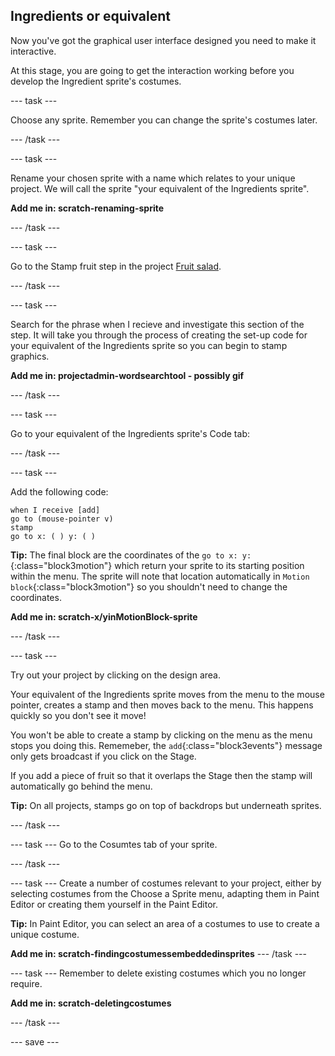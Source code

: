 ## Ingredients or equivalent
Now you've got the graphical user interface designed you need to make it interactive.

At this stage, you are going to get the interaction working before you develop the Ingredient sprite's costumes. 

--- task ---

Choose any sprite. Remember you can change the sprite's costumes later.

--- /task ---

--- task ---

Rename your chosen sprite with a name which relates to your unique project. We will call the sprite "your equivalent of the Ingredients sprite".

**Add me in: scratch-renaming-sprite**

--- /task ---

--- task ---

Go to the Stamp fruit step in the project [Fruit salad](https://learning-admin.raspberrypi.org/en/projects/fruit-salad/1). 

--- /task ---

--- task ---

Search for the phrase when I recieve and investigate this section of the step. It will take you through the process of creating the set-up code for your equivalent of the Ingredients sprite so you can begin to stamp graphics.

**Add me in: projectadmin-wordsearchtool - possibly gif**

--- /task ---

--- task ---

Go to your equivalent of the Ingredients sprite's Code tab:

--- /task ---

--- task ---

Add the following code:
```blocks3
when I receive [add]
go to (mouse-pointer v)
stamp
go to x: ( ) y: ( )
```

**Tip:** The final block are the coordinates of the `go to x: y:`{:class="block3motion"} which return your sprite to its starting position within the menu. The sprite will note that location automatically in `Motion block`{:class="block3motion"} so you shouldn't need to change the coordinates.

**Add me in: scratch-x/yinMotionBlock-sprite**

--- /task ---

--- task ---

Try out your project by clicking on the design area.

Your equivalent of the Ingredients sprite moves from the menu to the mouse pointer, creates a stamp and then moves back to the menu. This happens quickly so you don't see it move!

You won't be able to create a stamp by clicking on the menu as the menu stops you doing this. Rememeber, the `add`{:class="block3events"} message only gets broadcast if you click on the Stage.

If you add a piece of fruit so that it overlaps the Stage then the stamp will automatically go behind the menu. 

**Tip:** On all projects, stamps go on top of backdrops but underneath sprites. 

--- /task ---

--- task ---
Go to the Cosumtes tab of your sprite.

--- /task ---

--- task ---
Create a number of costumes relevant to your project, either by selecting costumes from the Choose a Sprite menu, adapting them in Paint Editor or creating them yourself in the Paint Editor. 

**Tip:** In Paint Editor, you can select an area of a costumes to use to create a unique costume.

**Add me in: scratch-findingcostumessembeddedinsprites**
--- /task ---

--- task ---
Remember to delete existing costumes which you no longer require.

**Add me in: scratch-deletingcostumes**

--- /task ---

--- save ---

